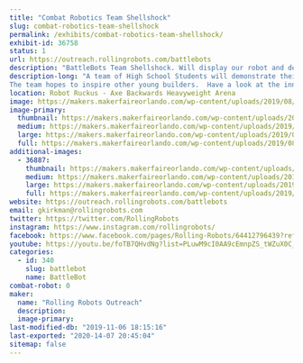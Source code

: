 ```yaml
---
title: "Combat Robotics Team Shellshock"
slug: combat-robotics-team-shellshock
permalink: /exhibits/combat-robotics-team-shellshock/
exhibit-id: 36758
status: 1
url: https://outreach.rollingrobots.com/battlebots
description: "BattleBots Team Shellshock. Will display our robot and demonstrate its turtle power in the battle box."
description-long: "A team of High School Students will demonstrate their robot Shellshock.  The team participated in BattleBots 2019 and was featured in episode 7.
The team hopes to inspire other young builders.  Have a look at the inner workings of a full body spinner robot with a turtle theme."
location: Robot Ruckus - Axe Backwards Heavyweight Arena
image: https://makers.makerfaireorlando.com/wp-content/uploads/2019/08/TeamShellshock-1024x683.jpg
image-primary:
  thumbnail: https://makers.makerfaireorlando.com/wp-content/uploads/2019/08/TeamShellshock-150x150.jpg
  medium: https://makers.makerfaireorlando.com/wp-content/uploads/2019/08/TeamShellshock-300x200.jpg
  large: https://makers.makerfaireorlando.com/wp-content/uploads/2019/08/TeamShellshock-1024x683.jpg
  full: https://makers.makerfaireorlando.com/wp-content/uploads/2019/08/TeamShellshock.jpg
additional-images:
  - 36887:
    thumbnail: https://makers.makerfaireorlando.com/wp-content/uploads/2019/08/ShellShock-Bot-S2019-150x150.jpg
    medium: https://makers.makerfaireorlando.com/wp-content/uploads/2019/08/ShellShock-Bot-S2019-300x200.jpg
    large: https://makers.makerfaireorlando.com/wp-content/uploads/2019/08/ShellShock-Bot-S2019-1024x683.jpg
    full: https://makers.makerfaireorlando.com/wp-content/uploads/2019/08/ShellShock-Bot-S2019.jpg
website: https://outreach.rollingrobots.com/battlebots
email: gkirkman@rollingrobots.com
twitter: https://twitter.com/RollingRobots
instagram: https://www.instagram.com/rollingrobots/
facebook: https://www.facebook.com/pages/Rolling-Robots/64412796439?ref=ts
youtube: https://youtu.be/foTB7QHvdNg?list=PLuwM9cI0AA9cEmnpZS_tWZuX0C_zeQON6
categories:
  - id: 340
    slug: battlebot
    name: BattleBot
combat-robot: 0
maker:
  name: "Rolling Robots Outreach"
  description:
  image-primary: 
last-modified-db: "2019-11-06 18:15:16"
last-exported: "2020-14-07 20:45:04"
sitemap: false
---
```

